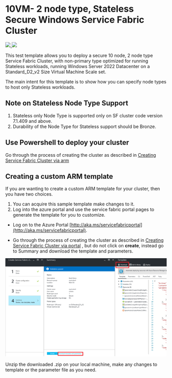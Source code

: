 # 10VM- 2 node type, Stateless Secure Windows Service Fabric Cluster

<a href="https://portal.azure.com/#create/Microsoft.Template/uri/https%3A%2F%2Fraw.githubusercontent.com%2FAzure-Samples%2Fservice-fabric-cluster-templates%2Fmaster%2F10-VM-2-NodeTypes-Windows-Stateless-Secure%2FAzureDeploy.json" target="_blank">
    <img src="http://azuredeploy.net/deploybutton.png"/>
</a>
<a href="http://armviz.io/#/?load=https%3A%2F%2Fraw.githubusercontent.com%2FAzure-Samples%2Fservice-fabric-cluster-templates%2Fmaster%2F10-VM-2-NodeTypes-Windows-Stateless-Secure%2FAzureDeploy.json" target="_blank">
    <img src="http://armviz.io/visualizebutton.png"/>
</a>

This test template allows you to deploy a secure 10 node, 2 node type Service Fabric Cluster, with non-primary type optimized for running Stateless workloads, running Windows Server 2022 Datacenter on a Standard_D2_v2 Size Virtual Machine Scale set.

The main intent for this template is to show how you can specify node types to host only Stateless workloads. 

## Note on Stateless Node Type Support
1. Stateless only Node Type is supported only on SF cluster code version 7.1.409 and above.
2. Durability of the Node Type for Stateless support should be Bronze.


## Use Powershell to deploy your cluster

Go through the process of creating the cluster as described in [Creating Service Fabric Cluster via arm](https://docs.microsoft.com/azure/service-fabric/service-fabric-cluster-creation-via-arm)


## Creating a custom ARM template

If you are wanting to create a custom ARM template for your cluster, then you have two choices.

1. You can acquire this sample template make changes to it. 
2. Log into the azure portal and use the service fabric portal pages to generate the template for you to customize.
  * Log on to the Azure Portal [http://aka.ms/servicefabricportal](http://aka.ms/servicefabricportal).

  * Go through the process of creating the cluster as described in [Creating Service Fabric Cluster via portal](https://docs.microsoft.com/azure/service-fabric/service-fabric-cluster-creation-via-portal) , but do not click on **create**, instead go to Summary and download the template and parameters.


 ![DownloadTemplate]


Unzip the downloaded .zip on your local machine, make any changes to template or the parameter file as you need.


<!-- Links -->
[azure-powershell]:https://azure.microsoft.com/documentation/articles/powershell-install-configure/
[azure-CLI]:https://docs.microsoft.com/en-us/cli/azure/get-started-with-azure-cli?view=azure-cli-latest

<!--Image references-->
[DownloadTemplate]: ./DownloadTemplate.png
[NSG3]: ./NSG3.PNG
[NSG2]: ./NSG2.PNG
[DownloadCert]: ./DownloadCert.PNG




